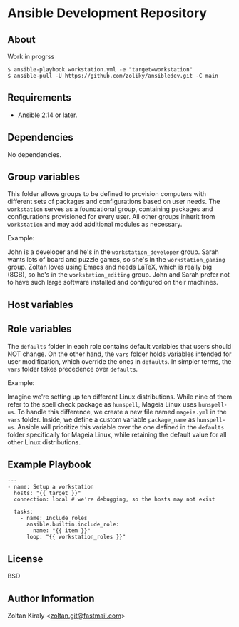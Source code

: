 Ansible Development Repository
==============================

About
-----

Work in progrss

```
$ ansible-playbook workstation.yml -e "target=workstation"
$ ansible-pull -U https://github.com/zoliky/ansibledev.git -C main
```

Requirements
------------

- Ansible 2.14 or later.

Dependencies
------------

No dependencies.

Group variables
---------------

This folder allows groups to be defined to provision computers with different sets of packages and configurations based on user needs. The `workstation` serves as a foundational group, containing packages and configurations provisioned for every user. All other groups inherit from `workstation` and may add additional modules as necessary.

Example:

John is a developer and he's in the `workstation_developer` group. Sarah wants lots of board and puzzle games, so she's in the `workstation_gaming` group. Zoltan loves using Emacs and needs LaTeX, which is really big (8GB), so he's in the `workstation_editing` group. John and Sarah prefer not to have such large software installed and configured on their machines.


Host variables
--------------

Role variables
--------------

The `defaults` folder in each role contains default variables that users should NOT change. On the other hand, the `vars` folder holds variables intended for user modification, which override the ones in `defaults`. In simpler terms, the `vars` folder takes precedence over `defaults`.

Example:

Imagine we're setting up ten different Linux distributions. While nine of them refer to the spell check package as `hunspell`, Mageia Linux uses `hunspell-us`. To handle this difference, we create a new file named `mageia.yml` in the `vars` folder. Inside, we define a custom variable `package_name` as `hunspell-us`. Ansible will prioritize this variable over the one defined in the `defaults` folder specifically for Mageia Linux, while retaining the default value for all other Linux distributions.

Example Playbook
----------------

```
---
- name: Setup a workstation
  hosts: "{{ target }}"
  connection: local # we're debugging, so the hosts may not exist

  tasks:
    - name: Include roles
      ansible.builtin.include_role:
        name: "{{ item }}"
      loop: "{{ workstation_roles }}"
```

License
-------

BSD

Author Information
------------------

Zoltan Kiraly &lt;zoltan.git@fastmail.com&gt;
